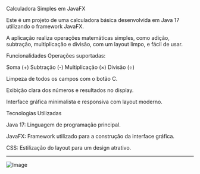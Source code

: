 Calculadora Simples em JavaFX

Este é um projeto de uma calculadora básica desenvolvida em Java 17 utilizando o framework JavaFX.

A aplicação realiza operações matemáticas simples, como adição, subtração, multiplicação e divisão, com um layout limpo, e fácil de usar.

Funcionalidades
Operações suportadas:

Soma (+)
Subtração (-)
Multiplicação (×)
Divisão (÷)

Limpeza de todos os campos com o botão C.

Exibição clara dos números e resultados no display.

Interface gráfica minimalista e responsiva com layout moderno.

Tecnologias Utilizadas

Java 17: Linguagem de programação principal.

JavaFX: Framework utilizado para a construção da interface gráfica.

CSS: Estilização do layout para um design atrativo.
___________________________________________

![Image](https://github.com/user-attachments/assets/dc3993b4-51f3-40ad-88f7-60cf159cf076)





